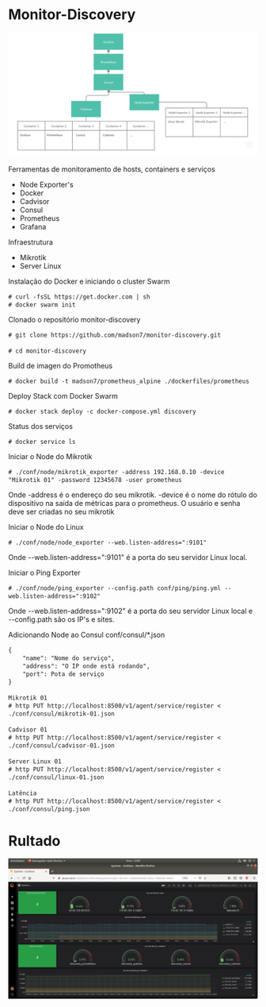 # Monitor-Discovery

![](img/schema.png)

Ferramentas de monitoramento de hosts, containers e serviços

- Node Exporter's
- Docker
- Cadvisor
- Consul
- Prometheus
- Grafana

Infraestrutura

- Mikrotik
- Server Linux

Instalação do Docker e iniciando o cluster Swarm
```
# curl -fsSL https://get.docker.com | sh
# docker swarm init
```

Clonado o repositório monitor-discovery
```
# git clone https://github.com/madson7/monitor-discovery.git

# cd monitor-discovery
```

Build de imagen do Promotheus
```
# docker build -t madson7/prometheus_alpine ./dockerfiles/prometheus
```

Deploy Stack com Docker Swarm
```
# docker stack deploy -c docker-compose.yml discovery
```

Status dos serviços
```
# docker service ls
```

Iniciar o Node do Mikrotik
```
# ./conf/node/mikrotik_exporter -address 192.168.0.10 -device "Mikrotik 01" -password 12345678 -user prometheus
```
Onde -address é o endereço do seu mikrotik. -device é o nome do rótulo do dispositivo na saída de métricas para o prometheus. O usuário e senha deve ser criadas no seu mikrotik

Iniciar o Node do Linux
```
# ./conf/node/node_exporter --web.listen-address=":9101"
```
Onde --web.listen-address=":9101" é a porta do seu servidor Linux local.

Iniciar o Ping Exporter
```
# ./conf/node/ping_exporter --config.path conf/ping/ping.yml --web.listen-address=":9102"
```
Onde --web.listen-address=":9102" é a porta do seu servidor Linux local e --config.path são os IP's e sites.

Adicionando Node ao Consul
conf/consul/*.json
```
{
    "name": "Nome do serviço",
    "address": "O IP onde está rodando",
    "port": Pota de serviço
}

Mikrotik 01
# http PUT http://localhost:8500/v1/agent/service/register < ./conf/consul/mikrotik-01.json

Cadvisor 01
# http PUT http://localhost:8500/v1/agent/service/register < ./conf/consul/cadvisor-01.json

Server Linux 01
# http PUT http://localhost:8500/v1/agent/service/register < ./conf/consul/linux-01.json

Latência
# http PUT http://localhost:8500/v1/agent/service/register < ./conf/consul/ping.json
```
# Rultado

![](img/result.png)